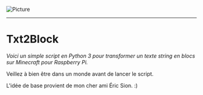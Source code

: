 ![Picture](https://www.raspberrypi.org/app/uploads/2013/02/cropped-Pi-Edition-header1.jpg)
<hr>
<h1>Txt2Block</h1>

*Voici un simple script en Python 3 pour transformer un texte string en blocs sur Minecraft pour Raspberry Pi.*

Veillez à bien être dans un monde avant de lancer le script.

L'idée de base provient de mon cher ami Éric Sion. :)
